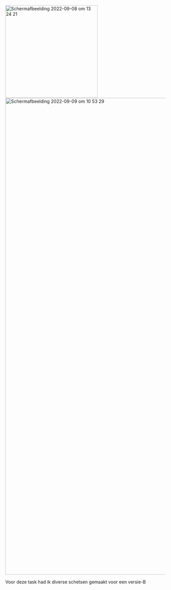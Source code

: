 <img width="290" alt="Schermafbeelding 2022-09-08 om 13 24 21" src="https://user-images.githubusercontent.com/89298385/189343988-1a45c93d-a87e-4feb-942c-0f641624a6af.png">
<img width="1492" alt="Schermafbeelding 2022-09-09 om 10 53 29" src="https://user-images.githubusercontent.com/89298385/189344327-2dadf414-4451-44a8-bb25-42eb63a76e63.png">


Voor deze task had ik diverse schetsen gemaakt voor een versie-B
